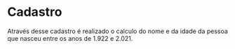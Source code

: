 # Cadastro
Através desse cadastro é realizado o calculo do nome e da idade da pessoa que nasceu entre os anos de 1.922 e 2.021.
